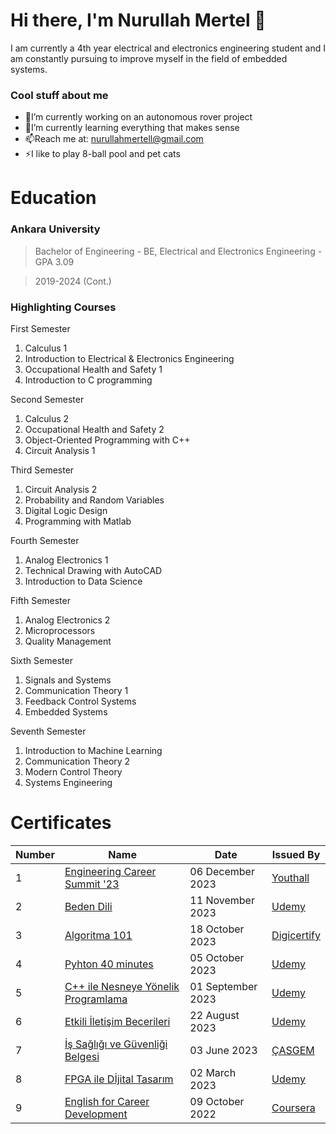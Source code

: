 # Hi there, I'm Nurullah Mertel 👋
I am currently a 4th year electrical and electronics engineering student and I am constantly pursuing to improve myself in the field of embedded systems.

### Cool stuff about me
* 🔭I’m currently working on an autonomous rover project
* 🌱I’m currently learning everything that makes sense
* 📫Reach me at: nurullahmertell@gmail.com
* ⚡I like to play 8-ball pool and pet cats

# Education
### Ankara University
> Bachelor of Engineering - BE, Electrical and Electronics Engineering - GPA 3.09

> 2019-2024 (Cont.)

### Highlighting Courses 
First Semester
1. Calculus 1
2. Introduction to Electrical & Electronics Engineering
3. Occupational Health and Safety 1
4. Introduction to C programming

Second Semester
1. Calculus 2
2. Occupational Health and Safety 2
3. Object-Oriented Programming with C++
4. Circuit Analysis 1 

Third Semester
1. Circuit Analysis 2
2. Probability and Random Variables
3. Digital Logic Design
4. Programming with Matlab

Fourth Semester
1. Analog Electronics 1
2. Technical Drawing with AutoCAD
3. Introduction to Data Science

Fifth Semester
1. Analog Electronics 2
2. Microprocessors
3. Quality Management

Sixth Semester
1. Signals and Systems
2. Communication Theory 1
3. Feedback Control Systems
4. Embedded Systems

Seventh Semester
1. Introduction to Machine Learning
2. Communication Theory 2
3. Modern Control Theory
4. Systems Engineering

# Certificates
| Number | Name | Date | Issued By
| --- | --- | --- | --- |
| 1 | [Engineering Career Summit '23](https://github.com/nurullahmertel/Certificates/blob/main/Certificates%20PDF/Engineering%20Career%20Summit%20'23.pdf) | 06 December 2023 | [Youthall](https://www.youthall.com/tr/)
| 2 | [Beden Dili](https://github.com/nurullahmertel/Certificates/blob/main/Certificates%20PDF/Beden%20Dili.pdf) | 11 November 2023 | [Udemy](https://www.udemy.com)
| 3 | [Algoritma 101](https://github.com/nurullahmertel/Certificates/blob/main/Certificates%20PDF/Algoritma%20101.pdf) | 18 October 2023 | [Digicertify](https://digicertify.net)
| 4 | [Pyhton 40 minutes](https://github.com/nurullahmertel/Certificates/blob/main/Certificates%20PDF/Pyhton%2040%20minutes.pdf) | 05 October 2023 | [Udemy](https://www.udemy.com)
| 5 | [C++ ile Nesneye Yönelik Programlama](https://github.com/nurullahmertel/Certificates/blob/main/Certificates%20PDF/C%2B%2B%20ile%20Nesneye%20Y%C3%B6nelik%20Programlama.pdf) | 01 September 2023 | [Udemy](https://www.udemy.com)
| 6 | [Etkili İletişim Becerileri](https://github.com/nurullahmertel/Certificates/blob/main/Certificates%20PDF/Etkili%20%C4%B0leti%C5%9Fim.pdf) | 22 August 2023 | [Udemy](https://www.udemy.com)
| 7 | [İş Sağlığı ve Güvenliği Belgesi](https://github.com/nurullahmertel/Certificates/blob/main/Certificates%20PDF/%C4%B0%C5%9F%20Sa%C4%9Fl%C4%B1%C4%9F%C4%B1%20ve%20G%C3%BCvenli%C4%9Fi%20Belgesi.pdf) | 03 June 2023 | [ÇASGEM](https://www.casgem.gov.tr)
| 8 | [FPGA ile Dİjital Tasarım](https://github.com/nurullahmertel/Certificates/blob/main/Certificates%20PDF/FPGA%20ile%20Dijital%20Tasar%C4%B1m.pdf) | 02 March 2023 | [Udemy](https://www.udemy.com)
| 9 | [English for Career Development](https://github.com/nurullahmertel/Certificates/blob/main/Certificates%20PDF/English%20for%20Career%20Development.pdf) | 09 October 2022 | [Coursera](https://www.coursera.org)
